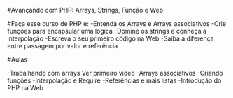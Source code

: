 #Avançando com PHP: Arrays, Strings, Função e Web

#Faça esse curso de PHP e:
-Entenda os Arrays e Arrays associativos
-Crie funções para encapsular uma lógica
-Domine os strings e conheça a interpolação
-Escreva o seu primeiro código na Web
-Saiba a diferença entre passagem por valor e referência

#Aulas

-Trabalhando com arrays Ver primeiro vídeo
-Arrays associativos
-Criando funções
-Interpolação e Require
-Referências e mais listas
-Introdução do PHP na Web